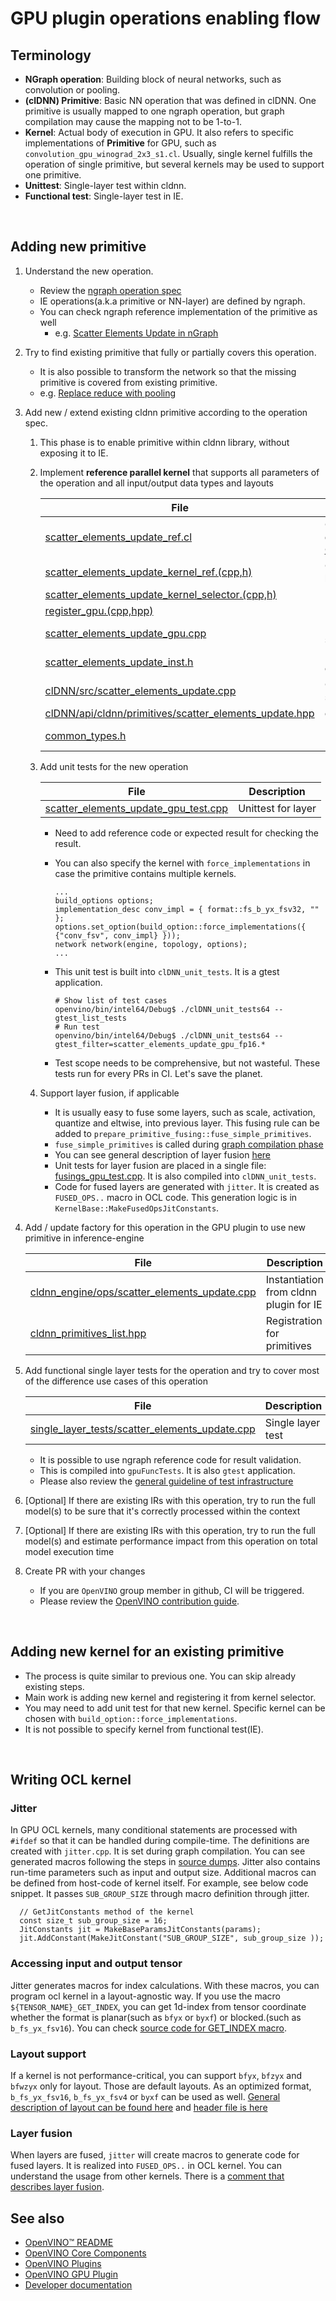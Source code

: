 # GPU plugin operations enabling flow

## Terminology
* **NGraph operation**: Building block of neural networks, such as convolution or pooling.
* **(clDNN) Primitive**: Basic NN operation that was defined in clDNN. One primitive is usually mapped to one ngraph operation, but graph compilation may cause the mapping not to be 1-to-1.
* **Kernel**: Actual body of execution in GPU. It also refers to specific implementations of **Primitive** for GPU, such as `convolution_gpu_winograd_2x3_s1.cl`. Usually, single kernel fulfills the operation of single primitive, but several kernels may be used to support one primitive.
* **Unittest**: Single-layer test within cldnn.
* **Functional test**: Single-layer test in IE.

<br>

## Adding new primitive
1. Understand the new operation.
    * Review the [ngraph operation spec](https://github.com/openvinotoolkit/openvino/tree/master/docs/ops)
    * IE operations(a.k.a primitive or NN-layer) are defined by ngraph.
    * You can check ngraph reference implementation of the primitive as well
        * e.g. [Scatter Elements Update in nGraph](https://github.com/openvinotoolkit/openvino/blob/master/src/core/reference/include/ngraph/runtime/reference/scatter_elements_update.hpp)

1. Try to find existing primitive that fully or partially covers this operation.
    * It is also possible to transform the network so that the missing primitive is covered from existing primitive.
    * e.g. [Replace reduce with pooling](https://github.com/openvinotoolkit/openvino/blob/23808f46f7b5d464fd649ad278f253eec12721b3/inference-engine/src/cldnn_engine/cldnn_engine.cpp#L205)

1. Add new / extend existing cldnn primitive according to the operation spec.
    1. This phase is to enable primitive within cldnn library, without exposing it to IE.
    1. Implement **reference parallel kernel** that supports all parameters of the operation and all input/output data types and layouts
        
        | File | Description |
        |------|-------------|
        | [scatter_elements_update_ref.cl](https://github.com/openvinotoolkit/openvino/blob/master/src/plugins/intel_gpu/src/kernel_selector/cl_kernels/scatter_elements_update_ref.cl) | OpenCL Kernel body. For more detail, please see [How to write OCL kernel](#writing-ocl-kernel) section |
        | [scatter_elements_update_kernel_ref.(cpp,h)](https://github.com/openvinotoolkit/openvino/blob/master/src/plugins/intel_gpu/src/kernel_selector/kernels/scatter_update/scatter_elements_update_kernel_ref.cpp) | Counterpart of kernel body for host |
        | [scatter_elements_update_kernel_selector.(cpp,h)](https://github.com/openvinotoolkit/openvino/blob/master/src/plugins/intel_gpu/src/kernel_selector/kernels/scatter_update/scatter_elements_update_kernel_selector.cpp) | Kernel selector for a primitive |
        | [register_gpu.(cpp,hpp)](https://github.com/openvinotoolkit/openvino/blob/master/inference-engine/thirdparty/clDNN/src/gpu/register_gpu.cpp) | Primitive registration |
        | [scatter_elements_update_gpu.cpp](https://github.com/openvinotoolkit/openvino/blob/master/inference-engine/thirdparty/clDNN/src/gpu/scatter_elements_update_gpu.cpp) | Primitive registration, input spec |
        | [scatter_elements_update_inst.h](https://github.com/openvinotoolkit/openvino/blob/master/src/plugins/intel_gpu/src/graph/include/scatter_elements_update_inst.h) | Node type declaration for cldnn program |
        | [clDNN/src/scatter_elements_update.cpp](https://github.com/openvinotoolkit/openvino/blob/master/src/plugins/intel_gpu/src/graph/scatter_elements_update.cpp) | Code for scatter_elements_update_inst.h |
        | [clDNN/api/cldnn/primitives/scatter_elements_update.hpp](https://github.com/openvinotoolkit/openvino/blob/master/src/plugins/intel_gpu/include/intel_gpu/primitives/scatter_elements_update.hpp) | clDNN primitive definition |
        | [common_types.h](https://github.com/openvinotoolkit/openvino/blob/master/src/plugins/intel_gpu/src/kernel_selector/common_types.h) | Enum declaration for KernelType and arguments |

    1. Add unit tests for the new operation

        | File | Description |
        |------|-------------|
        | [scatter_elements_update_gpu_test.cpp](https://github.com/openvinotoolkit/openvino/blob/master/src/plugins/intel_gpu/tests/test_cases/scatter_elements_update_gpu_test.cpp) | Unittest for layer |

        * Need to add reference code or expected result for checking the result.

        * You can also specify the kernel with `force_implementations` in case the primitive contains multiple kernels.
            ```
            ...
            build_options options;
            implementation_desc conv_impl = { format::fs_b_yx_fsv32, "" };
            options.set_option(build_option::force_implementations({ {"conv_fsv", conv_impl} }));
            network network(engine, topology, options);
            ...
            ```

        * This unit test is built into `clDNN_unit_tests`. It is a gtest application.
            ```
            # Show list of test cases
            openvino/bin/intel64/Debug$ ./clDNN_unit_tests64 --gtest_list_tests
            # Run test
            openvino/bin/intel64/Debug$ ./clDNN_unit_tests64 --gtest_filter=scatter_elements_update_gpu_fp16.*
            ```
        
        * Test scope needs to be comprehensive, but not wasteful. These tests run for every PRs in CI. Let's save the planet.
    
    1. Support layer fusion, if applicable
        * It is usually easy to fuse some layers, such as scale, activation, quantize and eltwise, into previous layer. This fusing rule can be added to `prepare_primitive_fusing::fuse_simple_primitives`.
        * `fuse_simple_primitives` is called during [graph compilation phase](https://github.com/openvinotoolkit/openvino/blob/71c50c224964bf8c24378d16f015d74e2c1e1ce8/inference-engine/thirdparty/clDNN/src/program.cpp#L430)
        * You can see general description of layer fusion [here](https://docs.openvinotoolkit.org/latest/openvino_docs_IE_DG_supported_plugins_CL_DNN.html#optimizations)
        * Unit tests for layer fusion are placed in a single file: [fusings_gpu_test.cpp](https://github.com/openvinotoolkit/openvino/blob/master/inference-engine/thirdparty/clDNN/tests/test_cases/fusings_gpu_test.cpp). It is also compiled into `clDNN_unit_tests`.
        * Code for fused layers are generated with `jitter`. It is created as `FUSED_OPS..` macro in OCL code. This generation logic is in `KernelBase::MakeFusedOpsJitConstants`.

1. Add / update factory for this operation in the GPU plugin to use new primitive in inference-engine

    | File | Description |
    |------|-------------|
    | [cldnn_engine/ops/scatter_elements_update.cpp](https://github.com/openvinotoolkit/openvino/blob/master/inference-engine/src/cldnn_engine/ops/scatter_elements_update.cpp) | Instantiation from cldnn plugin for IE |
    | [cldnn_primitives_list.hpp](https://github.com/openvinotoolkit/openvino/blob/master/inference-engine/src/cldnn_engine/cldnn_primitives_list.hpp) | Registration for primitives |

1. Add functional single layer tests for the operation and try to cover most of the difference use cases of this operation

    | File | Description |
    |------|-------------|
    | [single_layer_tests/scatter_elements_update.cpp](https://github.com/openvinotoolkit/openvino/blob/master/src/plugins/intel_cpu/tests/functional/shared_tests_instances/single_layer_tests/scatter_elements_update.cpp) | Single layer test |

    * It is possible to use ngraph reference code for result validation.
    * This is compiled into `gpuFuncTests`. It is also `gtest` application.
    * Please also review the [general guideline of test infrastructure](https://github.com/openvinotoolkit/openvino/wiki/InferenceEngineTestsInfrastructure)

1. [Optional] If there are existing IRs with this operation, try to run the full model(s) to be sure that it's correctly processed within the context

1. [Optional] If there are existing IRs with this operation, try to run the full model(s) and estimate performance impact from this operation on total model execution time

1. Create PR with your changes
    * If you are `OpenVINO` group member in github, CI will be triggered.
    * Please review the [OpenVINO contribution guide](https://github.com/openvinotoolkit/openvino/blob/master/CONTRIBUTING.md).

<br>

## Adding new kernel for an existing primitive
* The process is quite similar to previous one. You can skip already existing steps.
* Main work is adding new kernel and registering it from kernel selector.
* You may need to add unit test for that new kernel. Specific kernel can be chosen with `build_option::force_implementations`.
* It is not possible to specify kernel from functional test(IE).

<br>

## Writing OCL kernel

### Jitter
In GPU OCL kernels, many conditional statements are processed with `#ifdef` so that it can be handled during compile-time. The definitions are created with `jitter.cpp`. It is set during graph compilation. You can see generated macros following the steps in [source dumps](https://github.com/openvinotoolkit/openvino/blob/master/src/plugins/intel_gpu/docs/gpu_debug_utils.md#sources-dumps).
Jitter also contains run-time parameters such as input and output size.
Additional macros can be defined from host-code of kernel itself. For example, see below code snippet. It passes `SUB_GROUP_SIZE` through macro definition through jitter.
```
  // GetJitConstants method of the kernel
  const size_t sub_group_size = 16;
  JitConstants jit = MakeBaseParamsJitConstants(params);
  jit.AddConstant(MakeJitConstant("SUB_GROUP_SIZE", sub_group_size ));
```

### Accessing input and output tensor
Jitter generates macros for index calculations. With these macros, you can program ocl kernel in a layout-agnostic way. If you use the macro `${TENSOR_NAME}_GET_INDEX`, you can get 1d-index from tensor coordinate whether the format is planar(such as `bfyx` or `byxf`) or blocked.(such as `b_fs_yx_fsv16`). You can check [source code for GET_INDEX macro](https://github.com/openvinotoolkit/openvino/blob/7f8d3aa63899a3e3362c95eb7d1b04a5899660bd/inference-engine/thirdparty/clDNN/kernel_selector/core/common/jitter.cpp#L313).

### Layout support
If a kernel is not performance-critical, you can support `bfyx`, `bfzyx` and `bfwzyx` only for layout. Those are default layouts. As an optimized format, `b_fs_yx_fsv16`, `b_fs_yx_fsv4` or `byxf` can be used as well.
[General description of layout can be found here](https://github.com/openvinotoolkit/openvino/blob/master/src/plugins/intel_gpu/docs/gpu_memory_formats.md) and [header file is here](https://github.com/openvinotoolkit/openvino/blob/master/inference-engine/thirdparty/clDNN/api/tensor.hpp)

### Layer fusion
When layers are fused, `jitter` will create macros to generate code for fused layers. It is realized into `FUSED_OPS..` in OCL kernel. You can understand the usage from other kernels.
There is a [comment that describes layer fusion](https://github.com/openvinotoolkit/openvino/blob/7f8d3aa63899a3e3362c95eb7d1b04a5899660bd/inference-engine/thirdparty/clDNN/kernel_selector/core/kernel_selector_params.h#L521).

## See also
 * [OpenVINO™ README](../../../../README.md)
 * [OpenVINO Core Components](../../../README.md)
 * [OpenVINO Plugins](../../README.md)
 * [OpenVINO GPU Plugin](../README.md)
 * [Developer documentation](../../../../docs/dev/index.md)